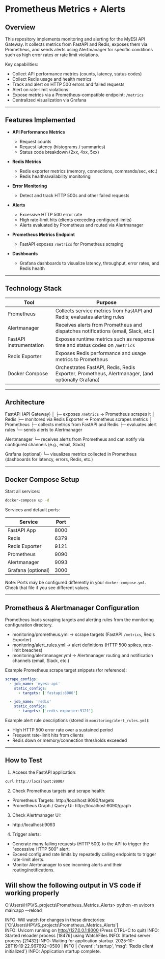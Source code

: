 # Prometheus Metrics + Alerts

## Overview

This repository implements monitoring and alerting for the MyESI API Gateway. It collects metrics from FastAPI and Redis, exposes them via Prometheus, and sends alerts using Alertmanager for specific conditions such as high error rates or rate limit violations.

Key capabilities:
- Collect API performance metrics (counts, latency, status codes)
- Collect Redis usage and health metrics
- Track and alert on HTTP 500 errors and failed requests
- Alert on rate-limit violations
- Expose metrics via a Prometheus-compatible endpoint: `/metrics`
- Centralized visualization via Grafana

---

## Features Implemented

- **API Performance Metrics**
  - Request counts
  - Request latency (histograms / summaries)
  - Status code breakdown (2xx, 4xx, 5xx)

- **Redis Metrics**
  - Redis exporter metrics (memory, connections, commands/sec, etc.)
  - Redis health/availability monitoring

- **Error Monitoring**
  - Detect and track HTTP 500s and other failed requests

- **Alerts**
  - Excessive HTTP 500 error rate
  - High rate-limit hits (clients exceeding configured limits)
  - Alerts evaluated by Prometheus and routed via Alertmanager

- **Prometheus Metrics Endpoint**
  - FastAPI exposes `/metrics` for Prometheus scraping

- **Dashboards**
  - Grafana dashboards to visualize latency, throughput, error rates, and Redis health

---

## Technology Stack

| Tool | Purpose |
|------|---------|
| Prometheus | Collects service metrics from FastAPI and Redis; evaluates alerting rules |
| Alertmanager | Receives alerts from Prometheus and dispatches notifications (email, Slack, etc.) |
| FastAPI instrumentation | Exposes runtime metrics such as response time and status codes on `/metrics` |
| Redis Exporter | Exposes Redis performance and usage metrics to Prometheus |
| Docker Compose | Orchestrates FastAPI, Redis, Redis Exporter, Prometheus, Alertmanager, (and optionally Grafana) |

---

## Architecture

FastAPI (API Gateway)
    │
    ├─ exposes `/metrics` → Prometheus scrapes it
    │
Redis
    ├─ monitored via Redis Exporter → Prometheus scrapes metrics
    │
Prometheus
    ├─ collects metrics from FastAPI and Redis
    ├─ evaluates alert rules
    └─ sends alerts to Alertmanager

Alertmanager
    └─ receives alerts from Prometheus and can notify via configured channels (e.g., email, Slack)

Grafana (optional)
    └─ visualizes metrics collected in Prometheus (dashboards for latency, errors, Redis, etc.)

---

## Docker Compose Setup

Start all services:
```bash
docker-compose up -d
```

Services and default ports:

| Service | Port |
|---------|------|
| FastAPI App | 8000 |
| Redis | 6379 |
| Redis Exporter | 9121 |
| Prometheus | 9090 |
| Alertmanager | 9093 |
| Grafana (optional) | 3000 |

Note: Ports may be configured differently in your `docker-compose.yml`. Check that file if you see different values.

---

## Prometheus & Alertmanager Configuration

Prometheus loads scraping targets and alerting rules from the monitoring configuration directory.

- monitoring/prometheus.yml → scrape targets (FastAPI `/metrics`, Redis Exporter)
- monitoring/alert_rules.yml → alert definitions (HTTP 500 spikes, rate-limit breaches)
- monitoring/alertmanager.yml → Alertmanager routing and notification channels (email, Slack, etc.)

Example Prometheus scrape target snippets (for reference):
```yaml
scrape_configs:
  - job_name: 'myesi-api'
    static_configs:
      - targets: ['fastapi:8000']

  - job_name: 'redis'
    static_configs:
      - targets: ['redis-exporter:9121']
```

Example alert rule descriptions (stored in `monitoring/alert_rules.yml`):
- High HTTP 500 error rate over a sustained period
- Frequent rate-limit hits from clients
- Redis down or memory/connection thresholds exceeded

---

## How to Test

1. Access the FastAPI application:
```bash
curl http://localhost:8000/
```

2. Check Prometheus targets and scrape health:
- Prometheus Targets: http://localhost:9090/targets
- Prometheus Graph / Query UI: http://localhost:9090/graph

3. Check Alertmanager UI:
- http://localhost:9093

4. Trigger alerts:
- Generate many failing requests (HTTP 500) to the API to trigger the "excessive HTTP 500" alert.
- Exceed configured rate limits by repeatedly calling endpoints to trigger rate-limit alerts.
- Monitor Alertmanager to see incoming alerts and their routing/notifications.



## Will show the following output in VS code if working properly 
C:\Users\HP\VS_projects\Prometheus_Metrics_Alerts> python -m uvicorn main:app --reload      

INFO:     Will watch for changes in these directories: ['C:\\Users\\HP\\VS_projects\\Prometheus_Metrics_Alerts']        
INFO:     Uvicorn running on http://127.0.0.1:8000 (Press CTRL+C to quit)
INFO:     Started reloader process [18476] using WatchFiles
INFO:     Started server process [21432]
INFO:     Waiting for application startup.
2025-10-28T19:19:22.967692+0500 | INFO | {'event': 'startup', 'msg': 'Redis client initialized'}
INFO:     Application startup complete.

